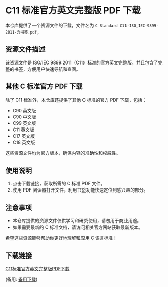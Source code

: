 # C11 标准官方英文完整版 PDF 下载

本仓库提供了一个资源文件的下载，文件名为 `C Standard C11-ISO_IEC-9899-2011-含书签.pdf`。

## 资源文件描述

该资源文件是 ISO/IEC 9899:2011（C11）标准的官方英文完整版，并且包含了完整的书签，方便用户快速导航和查阅。

## 其他 C 标准官方 PDF 下载

除了 C11 标准外，本仓库还提供了其他 C 标准的官方 PDF 下载，包括：

- C90 英文版
- C90 中文版
- C99 英文版
- C11 英文版
- C17 英文版
- C18 英文版

这些资源文件均为官方版本，确保内容的准确性和权威性。

## 使用说明

1. 点击下载链接，获取所需的 C 标准 PDF 文件。
2. 使用 PDF 阅读器打开文件，利用书签功能快速定位到感兴趣的部分。

## 注意事项

- 本仓库提供的资源文件仅供学习和研究使用，请勿用于商业用途。
- 如果需要最新的 C 标准文档，请访问相关官方网站获取最新版本。

希望这些资源能够帮助你更好地理解和应用 C 语言标准！

## 下载链接
[C11标准官方英文完整版PDF下载](https://pan.quark.cn/s/d9ade13b4aa3) 

(备用: [备用下载](https://pan.baidu.com/s/1pUCazq07bn01o7KeQreIyw?pwd=1234))
